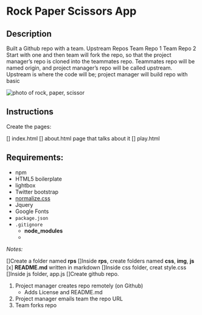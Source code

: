 # Rock Paper Scissors App

## Description
Built a Github repo with a team.
Upstream Repos
Team Repo 1
Team Repo 2
Start with one and then team will fork the repo, so that the project manager’s repo is cloned into the teammates repo. Teammates repo will be named origin, and project manager’s repo will be called upstream.
Upstream is where the code will be; project manager will build repo with basic

![photo of rock, paper, scissor](https://i.imgur.com/ke8fU16.png)

## Instructions
Create the pages:

[] index.html
[] about.html page that talks about it
[] play.html

## Requirements:
* npm
* HTML5 boilerplate
* lightbox
* Twitter bootstrap
* [normalize.css](https://necolas.github.io/normalize.css/)
* Jquery
* Google Fonts
* `package.json`
* `.gitignore`
    - **node_modules**
    - 
_Notes:_

[]Create a folder named **rps**
[]Inside **rps**, create folders named **css**, **img**, **js**
[x] **README.md** written in markdown
[]Inside css folder, creat style.css
[]Inside js folder, app.js
[]Create github repo. 



1. Project manager creates repo remotely (on Github)
    * Adds License and README.md
2. Project manager emails team the repo URL
3. Team forks repo


